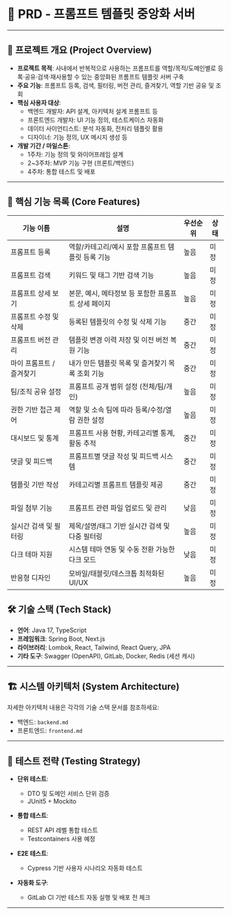 # 🧩 PRD - 프롬프트 템플릿 중앙화 서버

---

## 📌 프로젝트 개요 (Project Overview)

- **프로젝트 목적**: 사내에서 반복적으로 사용하는 프롬프트를 역할/목적/도메인별로 등록·공유·검색·재사용할 수 있는 중앙화된 프롬프트 템플릿 서버 구축
- **주요 기능**: 프롬프트 등록, 검색, 필터링, 버전 관리, 즐겨찾기, 역할 기반 공유 및 조회
- **핵심 사용자 대상**:
  - 백엔드 개발자: API 설계, 아키텍처 설계 프롬프트 등
  - 프론트엔드 개발자: UI 기능 정의, 테스트케이스 자동화
  - 데이터 사이언티스트: 분석 자동화, 전처리 템플릿 활용
  - 디자이너: 기능 정의, UX 메시지 생성 등
- **개발 기간 / 마일스톤**:
  - 1주차: 기능 정의 및 와이어프레임 설계
  - 2~3주차: MVP 기능 구현 (프론트/백엔드)
  - 4주차: 통합 테스트 및 배포

---

## 🧩 핵심 기능 목록 (Core Features)

| 기능 이름                       | 설명                                                       | 우선순위 | 상태   |
|--------------------------------|------------------------------------------------------------|----------|--------|
| 프롬프트 등록                  | 역할/카테고리/예시 포함 프롬프트 템플릿 등록 기능          | 높음     | 미정   |
| 프롬프트 검색                  | 키워드 및 태그 기반 검색 기능                             | 높음     | 미정   |
| 프롬프트 상세 보기             | 본문, 예시, 메타정보 등 포함한 프롬프트 상세 페이지        | 높음     | 미정   |
| 프롬프트 수정 및 삭제          | 등록된 템플릿의 수정 및 삭제 기능                         | 중간     | 미정   |
| 프롬프트 버전 관리             | 템플릿 변경 이력 저장 및 이전 버전 복원 기능              | 중간     | 미정   |
| 마이 프롬프트 / 즐겨찾기       | 내가 만든 템플릿 목록 및 즐겨찾기 목록 조회 기능           | 중간     | 미정   |
| 팀/조직 공유 설정              | 프롬프트 공개 범위 설정 (전체/팀/개인)                    | 높음     | 미정   |
| 권한 기반 접근 제어            | 역할 및 소속 팀에 따라 등록/수정/열람 권한 설정            | 높음     | 미정   |
| 대시보드 및 통계               | 프롬프트 사용 현황, 카테고리별 통계, 활동 추적            | 중간     | 미정   |
| 댓글 및 피드백                 | 프롬프트별 댓글 작성 및 피드백 시스템                     | 중간     | 미정   |
| 템플릿 기반 작성               | 카테고리별 프롬프트 템플릿 제공                           | 중간     | 미정   |
| 파일 첨부 기능                 | 프롬프트 관련 파일 업로드 및 관리                         | 낮음     | 미정   |
| 실시간 검색 및 필터링          | 제목/설명/태그 기반 실시간 검색 및 다중 필터링            | 높음     | 미정   |
| 다크 테마 지원                 | 시스템 테마 연동 및 수동 전환 가능한 다크 모드            | 낮음     | 미정   |
| 반응형 디자인                  | 모바일/태블릿/데스크톱 최적화된 UI/UX                    | 높음     | 미정   |

## 🛠️ 기술 스택 (Tech Stack)

- **언어**: Java 17, TypeScript
- **프레임워크**: Spring Boot, Next.js
- **라이브러리**: Lombok, React, Tailwind, React Query, JPA
- **기타 도구**: Swagger (OpenAPI), GitLab, Docker, Redis (세션 캐시)



---

## 🏗️ 시스템 아키텍처 (System Architecture)

자세한 아키텍처 내용은 각각의 기술 스택 문서를 참조하세요:
- 백엔드: `backend.md`
- 프론트엔드: `frontend.md`

---

## 🧪 테스트 전략 (Testing Strategy)

- **단위 테스트**:
  - DTO 및 도메인 서비스 단위 검증
  - JUnit5 + Mockito

- **통합 테스트**:
  - REST API 레벨 통합 테스트
  - Testcontainers 사용 예정

- **E2E 테스트**:
  - Cypress 기반 사용자 시나리오 자동화 테스트

- **자동화 도구**:
  - GitLab CI 기반 테스트 자동 실행 및 배포 전 체크

---
